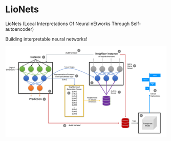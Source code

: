 # LioNets 
LioNets (Local Interpretations Of Neural nEtworks Through Self-autoencoder) 

Building interpretable neural networks!


![LioNets Architecture](lionetsArchitecture.png)

